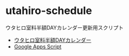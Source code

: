 # utahiro-schedule
ウタヒロ室料半額DAYカレンダー更新用スクリプト

- [ウタヒロ室料半額DAYカレンダー](https://calendar.google.com/calendar/u/0?cid=MTExNTZkNzVmMmQyZjA3ZTIwYWRjMTMxZmZjOGRkNWQ0NjdlZGRhOTExNGE2YzI4ZjM1N2IwM2UxNjU3OGNhMkBncm91cC5jYWxlbmRhci5nb29nbGUuY29t)
- [Google Apps Script](https://script.google.com/d/1lw9uAT5yOqZGXQXznZu6vFVGldZZMgRyZsVU49PbXpWBWr1W_eeDkmmd/edit)
